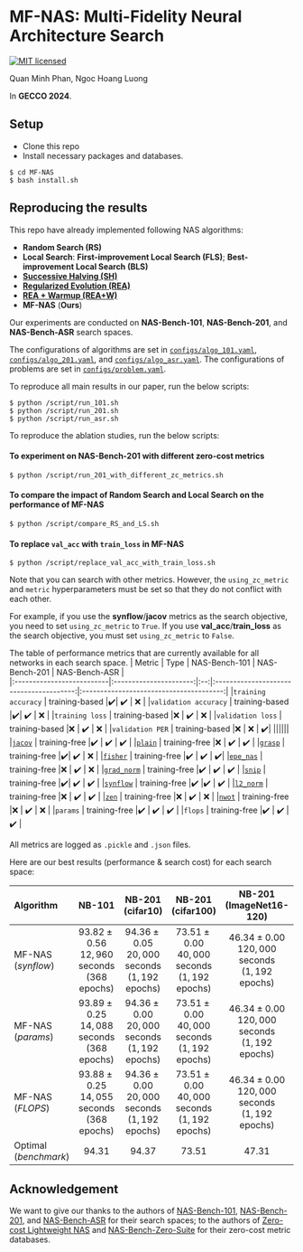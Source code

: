 # MF-NAS: Multi-Fidelity Neural Architecture Search
[![MIT licensed](https://img.shields.io/badge/license-MIT-brightgreen.svg)](LICENSE.md)

Quan Minh Phan, Ngoc Hoang Luong

In **GECCO 2024**.

## Setup
- Clone this repo
- Install necessary packages and databases.
```
$ cd MF-NAS
$ bash install.sh
```
## Reproducing the results
This repo have already implemented following NAS algorithms:
- **Random Search (RS)**
- **Local Search**: **First-improvement Local Search (FLS)**; **Best-improvement Local Search (BLS)**
- [**Successive Halving (SH)**](http://proceedings.mlr.press/v51/jamieson16.pdf)
- [**Regularized Evolution (REA)**](https://dl.acm.org/doi/abs/10.1609/aaai.v33i01.33014780)
- [**REA + Warmup (REA+W)**](https://openreview.net/pdf?id=0cmMMy8J5q) 
- **MF-NAS** (**Ours**)

Our experiments are conducted on **NAS-Bench-101**, **NAS-Bench-201**, and **NAS-Bench-ASR** search spaces.

The configurations of algorithms are set in [`configs/algo_101.yaml`](configs/algo_101.yaml), [`configs/algo_201.yaml`](configs/algo_201.yaml), and [`configs/algo_asr.yaml`](configs/algo_asr.yaml).
The configurations of problems are set in [`configs/problem.yaml`](configs/problem.yaml).

To reproduce all main results in our paper, run the below scripts:
```shell
$ python /script/run_101.sh
$ python /script/run_201.sh
$ python /script/run_asr.sh
```

To reproduce the ablation studies, run the below scripts:
#### To experiment on NAS-Bench-201 with different zero-cost metrics
```shell
$ python /script/run_201_with_different_zc_metrics.sh
```
#### To compare the impact of Random Search and Local Search on the performance of MF-NAS
```shell
$ python /script/compare_RS_and_LS.sh
```
#### To replace `val_acc` with `train_loss` in MF-NAS
```shell
$ python /script/replace_val_acc_with_train_loss.sh
```
Note that you can search with other metrics. However, the `using_zc_metric` and `metric` hyperparameters must be set so that they do not conflict with each other.

For example, if you use the **synflow**/**jacov** metrics as the search objective, you need to set `using_zc_metric` to `True`.
If you use **val_acc**/**train_loss** as the search objective, you must set `using_zc_metric` to `False`.

The table of performance metrics that are currently available for all networks in each search space.
| Metric                   | Type | NAS-Bench-101            |  NAS-Bench-201                         | NAS-Bench-ASR                          |            
|:--------------------------|:----------------------:|:--:|:---------------------------------------:|:---------------------------------------:|
|`training accuracy`          | training-based |:heavy_check_mark:| :heavy_check_mark: | :x: |
|`validation accuracy`        | training-based |:heavy_check_mark:| :heavy_check_mark: | :x: |
|`training loss`           | training-based |:x: | :heavy_check_mark: | :x: |
|`validation loss`         | training-based |:x: | :heavy_check_mark: | :x: |
|`validation PER`         | training-based |:x: | :x: | :heavy_check_mark:|
||||||
|[`jacov`](https://arxiv.org/abs/2006.04647v1)         | training-free |:heavy_check_mark: | :heavy_check_mark: | :heavy_check_mark: |
|[`plain`](https://openreview.net/pdf?id=0cmMMy8J5q)         |  training-free |:x: | :heavy_check_mark: | :heavy_check_mark: |
|[`grasp`](https://openreview.net/forum?id=SkgsACVKPH)          | training-free |:heavy_check_mark:| :heavy_check_mark: | :x: |
|[`fisher`](https://arxiv.org/abs/1906.04113)         |  training-free |:heavy_check_mark: | :heavy_check_mark: | :heavy_check_mark:|
|[`epe_nas`](https://link.springer.com/chapter/10.1007/978-3-030-86383-8_44)        |  training-free |:x: | :heavy_check_mark: | :x: |
|[`grad_norm`](https://openreview.net/pdf?id=0cmMMy8J5q)      |  training-free |:heavy_check_mark: | :heavy_check_mark: | :heavy_check_mark: |
|[`snip`](https://openreview.net/forum?id=B1VZqjAcYX)        |  training-free |:heavy_check_mark:| :heavy_check_mark: | :heavy_check_mark: |
|[`synflow`](https://arxiv.org/abs/2006.05467)     |  training-free |:heavy_check_mark: |:heavy_check_mark: | :heavy_check_mark: |
|[`l2_norm`](https://openreview.net/pdf?id=0cmMMy8J5q)      |  training-free |:x: | :heavy_check_mark: | :heavy_check_mark: |
|[`zen`](https://ieeexplore.ieee.org/document/9711186)        |  training-free |:x: | :heavy_check_mark: | :x: |
|[`nwot`](https://arxiv.org/abs/2006.04647)        |  training-free |:x: | :heavy_check_mark: | :x: |
|`params`      |  training-free |:heavy_check_mark: | :heavy_check_mark: | :heavy_check_mark: |
|`flops`        |  training-free |:heavy_check_mark: | :heavy_check_mark: | :heavy_check_mark: |

All metrics are logged as `.pickle` and `.json` files. 

Here are our best results (performance & search cost) for each search space:

| Algorithm                 | NB-101            | NB-201<br/>(cifar10) | NB-201<br/>(cifar100) | NB-201<br/>(ImageNet16-120) | NAS-Bench-ASR     |            
|:--------------------------|:-:|:-:|:-:|:-:|:-:|
|MF-NAS (_synflow_)          | $93.82 \pm 0.56$<br/>$12,960$ seconds<br/>($368$ epochs)|$94.36 \pm 0.05$<br/>$20,000$ seconds<br/>($1,192$ epochs)| $73.51 \pm 0.00$<br/>$40,000$ seconds<br/>($1,192$ epochs) | $46.34 \pm 0.00$<br/>$120,000$ seconds<br/>($1,192$ epochs) | $21.77 \pm 0.00$<br/>$300$ epochs |
|MF-NAS (_params_)          | $93.89 \pm 0.25$<br/>$14,088$ seconds<br/>($368$ epochs)  |$94.36 \pm 0.00$<br/>$20,000$ seconds<br/>($1,192$ epochs)| $73.51 \pm 0.00$<br/>$40,000$ seconds<br/>($1,192$ epochs) | $46.34 \pm 0.00$<br/>$120,000$ seconds<br/>($1,192$ epochs) | $21.81 \pm 0.26$<br/>$300$ epochs |
|MF-NAS (_FLOPS_)          | $93.88 \pm 0.25$<br/>$14,055$ seconds<br/>($368$ epochs)  |$94.36 \pm 0.00$<br/>$20,000$ seconds<br/>($1,192$ epochs)| $73.51 \pm 0.00$<br/>$40,000$ seconds<br/>($1,192$ epochs) | $46.34 \pm 0.00$<br/>$120,000$ seconds<br/>($1,192$ epochs)| $21.78 \pm 0.36$<br/>$300$ epochs |
|Optimal (_benchmark_)          | $94.31$  | $94.37$ | $73.51$  | $47.31$ | $21.40$ |

## Acknowledgement
We want to give our thanks to the authors of [NAS-Bench-101](https://arxiv.org/abs/1902.09635), [NAS-Bench-201](https://arxiv.org/abs/2001.00326), and [NAS-Bench-ASR](https://openreview.net/forum?id=CU0APx9LMaL) for their search spaces; to the authors of [Zero-cost Lightweight NAS](https://openreview.net/pdf?id=0cmMMy8J5q) and [NAS-Bench-Zero-Suite](https://openreview.net/pdf?id=yWhuIjIjH8k) for their zero-cost metric databases.
